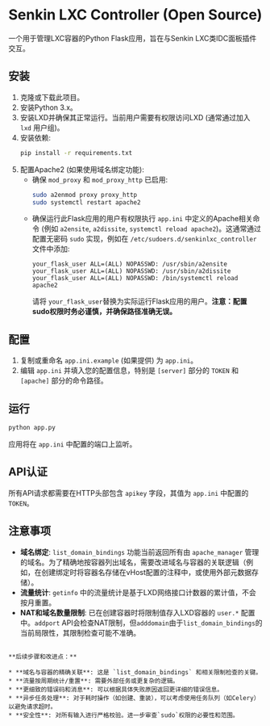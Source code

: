 # Senkin LXC Controller (Open Source)

一个用于管理LXC容器的Python Flask应用，旨在与Senkin LXC类IDC面板插件交互。

## 安装

1.  克隆或下载此项目。
2.  安装Python 3.x。
3.  安装LXD并确保其正常运行。当前用户需要有权限访问LXD (通常通过加入 `lxd` 用户组)。
4.  安装依赖:
    ```bash
    pip install -r requirements.txt
    ```
5.  配置Apache2 (如果使用域名绑定功能):
    * 确保 `mod_proxy` 和 `mod_proxy_http` 已启用:
        ```bash
        sudo a2enmod proxy proxy_http
        sudo systemctl restart apache2
        ```
    * 确保运行此Flask应用的用户有权限执行 `app.ini` 中定义的Apache相关命令 (例如 `a2ensite`, `a2dissite`, `systemctl reload apache2`)。这通常通过配置无密码 `sudo` 实现，例如在 `/etc/sudoers.d/senkinlxc_controller` 文件中添加:
        ```
        your_flask_user ALL=(ALL) NOPASSWD: /usr/sbin/a2ensite
        your_flask_user ALL=(ALL) NOPASSWD: /usr/sbin/a2dissite
        your_flask_user ALL=(ALL) NOPASSWD: /bin/systemctl reload apache2
        ```
        请将 `your_flask_user`替换为实际运行Flask应用的用户。**注意：配置sudo权限时务必谨慎，并确保路径准确无误。**

## 配置

1.  复制或重命名 `app.ini.example` (如果提供) 为 `app.ini`。
2.  编辑 `app.ini` 并填入您的配置信息，特别是 `[server]` 部分的 `TOKEN` 和 `[apache]` 部分的命令路径。

## 运行

```bash
python app.py
```

应用将在 `app.ini` 中配置的端口上监听。

## API认证

所有API请求都需要在HTTP头部包含 `apikey` 字段，其值为 `app.ini` 中配置的 `TOKEN`。

## 注意事项

* **域名绑定**: `list_domain_bindings` 功能当前返回所有由 `apache_manager` 管理的域名。为了精确地按容器列出域名，需要改进域名与容器的关联逻辑（例如，在创建绑定时将容器名存储在vHost配置的注释中，或使用外部元数据存储）。
* **流量统计**: `getinfo` 中的流量统计是基于LXD网络接口计数器的累计值，不会按月重置。
* **NAT和域名数量限制**: 已在创建容器时将限制值存入LXD容器的 `user.*` 配置中。`addport` API会检查NAT限制，但`adddomain`由于`list_domain_bindings`的当前局限性，其限制检查可能不准确。
```

**后续步骤和改进点：**

* **域名与容器的精确关联**: 这是 `list_domain_bindings` 和相关限制检查的关键。
* **流量按周期统计/重置**: 需要外部任务或更复杂的逻辑。
* **更细致的错误码和消息**: 可以根据具体失败原因返回更详细的错误信息。
* **异步任务处理**: 对于耗时操作（如创建、重装），可以考虑使用任务队列（如Celery）以避免请求超时。
* **安全性**: 对所有输入进行严格校验。进一步审查`sudo`权限的必要性和范围。
